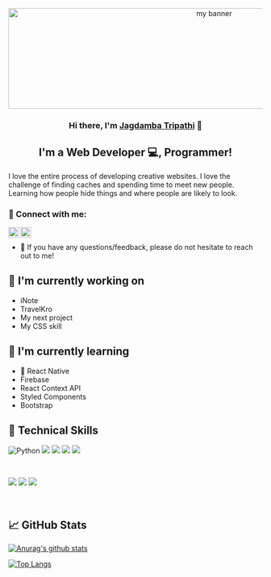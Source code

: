 <p align="center">
  <img width="800" height="200" src="https://github.com/jagdtri2003/jagdtri2003/assets/54079135/e65a03b1-2d1e-4627-86d9-d84715e0396a.png"       alt="my banner">
</p>

<h3 align="center">
Hi there, I'm <a href="https://www.yushi.dev/" target="_blank" rel="noreferrer">Jagdamba Tripathi</a> 👋
</h3>

<h2 align="center">
I'm a Web Developer 💻, Programmer!
</h2> 

I love the entire process of developing creative websites. I love the challenge of finding caches and spending time to meet new people. Learning how people hide things and where people are likely to look.

### 🤝 Connect with me:

<a href="https://www.linkedin.com/in/jagdamba-tripathi/"><img align="left" src="https://raw.githubusercontent.com/yushi1007/yushi1007/main/images/linkedin.svg" alt="Yu Shi | LinkedIn" width="21px"/></a>
<a href="https://instagram.com/me_shubham_official"><img align="left" src="https://raw.githubusercontent.com/yushi1007/yushi1007/main/images/instagram.svg" alt="Yu Shi | Instagram" width="21px"/></a>
</br>
- 💬 If you have any questions/feedback, please do not hesitate to reach out to me!

## 🔭 I'm currently working on

- iNote
- TravelKro
- My next project
- My CSS skill

## 🌱 I'm currently learning

- 📱 React Native
- Firebase
- React Context API
- Styled Components
- Bootstrap  

## 💼 Technical Skills

![Python](https://img.shields.io/badge/python-3670A0?style=flat&logo=python&logoColor=ffdd54)
![](https://img.shields.io/badge/Code-React-informational?style=flat&logo=react&color=61DAFB)
![](https://img.shields.io/badge/Code-JavaScript-informational?style=flat&logo=JavaScript&color=F7DF1E)
![](https://img.shields.io/badge/Code-HTML5-informational?style=flat&logo=HTML5&color=E34F26)
![](https://img.shields.io/badge/Code-SQLite-informational?style=flat&logo=SQLite&color=003B57)

</br>

![](https://img.shields.io/badge/Style-Bootstrap-informational?style=flat&logo=Bootstrap&color=7952B3)
![](https://img.shields.io/badge/Style-CSS3-informational?style=flat&logo=CSS3&color=1572B6)
![](https://img.shields.io/badge/Style-styled--components-informational?style=flat&logo=styled-components&color=DB7093)


</br>

## 📈 GitHub Stats 

[![Anurag's github stats](https://github-readme-stats.vercel.app/api?username=jagdtri2003)](https://github.com/jagdtri2003)

[![Top Langs](https://github-readme-stats.vercel.app/api/top-langs/?username=jagdtri2003&layout=compact)](https://github.com/jagdtri2003)


